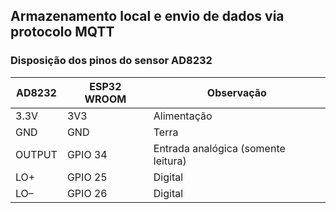 ## Armazenamento local e envio de dados via protocolo MQTT

### Disposição dos pinos do sensor AD8232

| AD8232 | ESP32 WROOM | Observação                          |
| ------ | ----------- | ----------------------------------- |
| 3.3V   | 3V3         | Alimentação                         |
| GND    | GND         | Terra                               |
| OUTPUT | GPIO 34     | Entrada analógica (somente leitura) |
| LO+    | GPIO 25     | Digital                             |
| LO–    | GPIO 26     | Digital                             |
